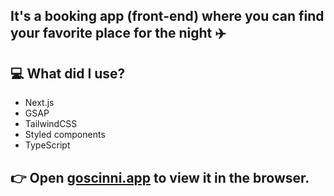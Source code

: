 
## It's a booking app (front-end) where you can find your favorite place for the night ✈️

## 💻 What did I use?

* Next.js
* GSAP
* TailwindCSS
* Styled components
* TypeScript

## 👉 Open [goscinni.app](https://goscinni.vercel.app/) to view it in the browser.
